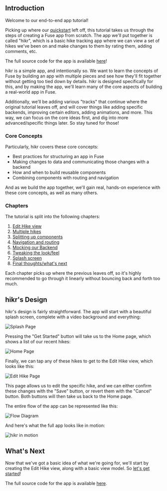 ## Introduction

Welcome to our end-to-end app tutorial!

Picking up where our [quickstart](../basics/quickstart.md) left off, this tutorial takes us through the steps of creating a Fuse app from scratch. The app we'll put together is called "hikr", which is a basic hike tracking app where we can view a set of hikes we've been on and make changes to them by rating them, adding comments, etc.

The full source code for the app is available [here](https://github.com/fusetools/hikr)!

hikr is a simple app, and intentionally so. We want to learn the concepts of Fuse by building an app with multiple pieces and see how they'll fit together without getting too tied down by details. hikr is designed specifically for this, and by making the app, we'll learn many of the core aspects of building a real-world app in Fuse.

Additionally, we'll be adding various "tracks" that continue where the original tutorial leaves off, and will cover things like adding specific backends, improving certain editors, adding animations, and more. This way, we can focus on the core ideas first, and dig into more advanced/specific things later. So stay tuned for those!

### Core Concepts

Particularly, hikr covers these core concepts:

- Best practices for structuring an app in Fuse
- Making changes to data and communicating those changes with a backend
- How and when to build reusable components
- Combining components with routing and navigation

And as we build the app together, we'll gain real, hands-on experience with these core concepts, as well as many others.

### Chapters

The tutorial is split into the following chapters:

1. [Edit Hike view](edit-hike-view.md)
2. [Multiple hikes](multiple-hikes.md)
3. [Splitting up components](splitting-up-components.md)
4. [Navigation and routing](navigation-and-routing.md)
5. [Mocking our Backend](mock-backend.md)
6. [Tweaking the look/feel](look-and-feel.md)
7. [Splash screen](splash-screen.md)
8. [Final thoughts/what's next](final-thoughts.md)

Each chapter picks up where the previous leaves off, so it's highly recommended to go through it linearly without bouncing back and forth too much.

## hikr's Design

hikr's design is fairly straightforward. The app will start with a beautiful splash screen, complete with a video background and everything:

![Splash Page](../../media/hikr/tutorial/splash.png)

Pressing the "Get Started" button will take us to the Home page, which shows a list of our recent hikes:

![Home Page](../../media/hikr/tutorial/home.png)

Finally, we can tap any of these hikes to get to the Edit Hike view, which looks like this:

![Edit Hike Page](../../media/hikr/tutorial/edit-hike.png)

This page allows us to edit the specific hike, and we can either confirm these changes with the "Save" button, or revert them with the "Cancel" button. Both buttons will then take us back to the Home page.

The entire flow of the app can be represented like this:

![Flow Diagram](../../media/hikr/tutorial/app-flow.png)

And here's what the full app looks like in motion:

![hikr in motion](../../media/hikr/tutorial/hikr.gif)

## What's Next

Now that we've got a basic idea of what we're going for, we'll start by creating the Edit Hike view, along with a basic view model. So [let's get started](edit-hike-view.md)!

The full source code for the app is available [here](https://github.com/fusetools/hikr).
